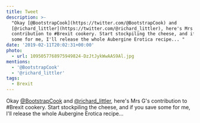 ```yaml
---
title: Tweet
description: >-
  "Okay [@BootstrapCook](https://twitter.com/@BootstrapCook) and
  [@richard_littler](https://twitter.com/@richard_littler), here's Mrs G's
  contribution to #Brexit cookery. Start stockpiling the cheese, and if you save
  some for me, I'll release the whole Aubergine Erotica recipe... "
date: '2019-02-11T20:02:31+00:00'
photo:
  - url: 1095057768975949824-DzJtJykWwAAS9Al.jpg
mentions:
  - '@BootstrapCook'
  - '@richard_littler'
tags:
  - Brexit
---
```

Okay [@BootstrapCook](https://twitter.com/@BootstrapCook) and [@richard_littler](https://twitter.com/@richard_littler), here's Mrs G's contribution to #Brexit cookery. Start stockpiling the cheese, and if you save some for me, I'll release the whole Aubergine Erotica recipe... 
